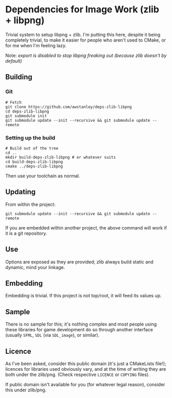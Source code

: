 # Dependencies for Image Work (zlib + libpng)

Trivial system to setup libpng + zlib.  I'm putting this here, despite it being completely trivial, to make it easier for people who aren't used to CMake, or for me when I'm feeling lazy.

Note: *export is disabled to stop libpng freaking out (because zlib doesn't by default)*

## Building

### Git

    # Fetch
    git clone https://github.com/awstanley/deps-zlib-libpng
    cd deps-zlib-libpng
    git submodule init
    git submodule update --init --recursive && git submodule update --remote


### Setting up the build

    # Build out of the tree
    cd ..
    mkdir build-deps-zlib-libpng # or whatever suits
    cd build-deps-zlib-libpng
    cmake ../deps-zlib-libpng

Then use your toolchain as normal.

## Updating

From within the project:

    git submodule update --init --recursive && git submodule update --remote

If you are embedded within another project, the above command will work if it is a git repository.

## Use

Options are exposed as they are provided; zlib always build static and dynamic, mind your linkage.

## Embedding

Embedding is trivial.  If this project is not top/root, it will feed its values up.

## Sample

There is no sample for this; it's nothing complex and most people using these libraries for game development do so through another interface (usually `SFML`, `SDL` (via `SDL_image`), or similar).

## Licence

As I've been asked, consider this public domain (it's just a CMakeLists file!); licences for libraries used obviously vary, and at the time of writing they are both under the zlib/png.  (Check respective `LICENCE` or `COPYING` files).

If public domain isn't available for you (for whatever legal reason), consider this under zlib/png.